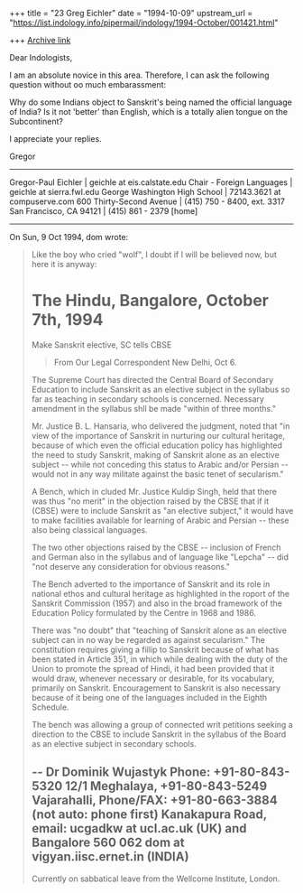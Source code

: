 +++
title = "23 Greg Eichler"
date = "1994-10-09"
upstream_url = "https://list.indology.info/pipermail/indology/1994-October/001421.html"

+++
[Archive link](https://list.indology.info/pipermail/indology/1994-October/001421.html)

Dear Indologists,


I am an absolute novice in this area. Therefore, I can ask the following 
question without oo much embarassment:

Why do some Indians object to Sanskrit's being named the official 
language of India? Is it not 'better' than English, which is a totally 
alien tongue on the Subcontinent?

I appreciate your replies.

Gregor
___________________________________________________________________
   Gregor-Paul Eichler              | geichle at eis.calstate.edu
   Chair - Foreign Languages        | geichle at sierra.fwl.edu
   George Washington High School    | 72143.3621 at compuserve.com
   600 Thirty-Second Avenue         | (415) 750 - 8400, ext. 3317
   San Francisco, CA 94121          | (415) 861 - 2379 [home]
 ___________________________________________________________________

On Sun, 9 Oct 1994, dom wrote:

> Like the boy who cried "wolf", I doubt if I will be believed now, but
> here it is anyway:
> 
> 
> 
> 
>  
> 
> The Hindu, Bangalore, October 7th, 1994
> =======================================
> 
> Make Sanskrit elective, SC tells CBSE
> 
> >From Our Legal Correspondent
> New Delhi, Oct 6.
> 
> The Supreme Court has directed the Central Board of Secondary Education to
> include Sanskrit as an elective subject in the syllabus so far as teaching
> in secondary schools is concerned.  Necessary amendment in the syllabus shll
> be made "within of three months."
> 
> Mr. Justice B. L. Hansaria, who delivered the judgment, noted that "in view
> of the importance of Sanskrit in nurturing our cultural heritage, because of
> which even the official education policy has highlighted the need to study
> Sanskrit, making of Sanskrit alone as an elective subject -- while not
> conceding this status to Arabic and/or Persian -- would not in any way
> militate against the basic tenet of secularism."
> 
> A Bench, which in cluded Mr. Justice Kuldip Singh, held that there was thus
> "no merit" in the objection raised by the CBSE that if it (CBSE) were to
> include Sanskrit as "an elective subject," it would have to make facilities
> available for learning of Arabic and Persian -- these also being classical
> languages.
> 
> The two other objections raised by the CBSE -- inclusion of French and
> German also in the syllabus and of language like "Lepcha" -- did "not
> deserve any consideration for obvious reasons."
> 
> The Bench adverted to the importance of Sanskrit and its role in national
> ethos and cultural heritage as highlighted in the roport of the Sanskrit
> Commission (1957) and also in the broad framework of the Education Policy
> formulated by the Centre in 1968 and 1986.
> 
> There was "no doubt" that "teaching of Sanskrit alone as an elective subject
> can in no way be regarded as against secularism."  The constitution requires
> giving a fillip to Sanskrit because of what has been stated in Article 351,
> in which while dealing with the duty of the Union to promote the spread of
> Hindi, it had been provided that it would draw, whenever necessary or
> desirable, for its vocabulary, primarily on Sanskrit.  Encouragement to
> Sanskrit is also necessary because of it being one of the languages included
> in the Eighth Schedule.
> 
> The bench was allowing a group of connected writ petitions seeking a
> direction to the CBSE to include Sanskrit in the syllabus of the Board as an
> elective subject in secondary schools.
> 
> 
> 
> 
> -- 
> Dr Dominik Wujastyk             Phone: +91-80-843-5320
> 12/1 Meghalaya,                        +91-80-843-5249
> Vajarahalli,                Phone/FAX: +91-80-663-3884 (not auto: phone first)
> Kanakapura Road,                email:  ucgadkw at ucl.ac.uk (UK) and
> Bangalore 560 062                       dom at vigyan.iisc.ernet.in  (INDIA)
> --
> Currently on sabbatical leave from the Wellcome Institute, London.
> 
>  
> 







